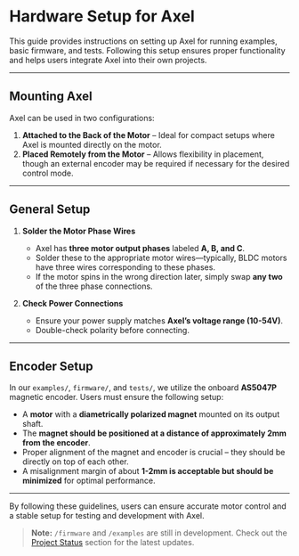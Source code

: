 # Hardware Setup for Axel

This guide provides instructions on setting up Axel for running examples, basic firmware, and tests. Following this setup ensures proper functionality and helps users integrate Axel into their own projects.

---

## Mounting Axel

Axel can be used in two configurations:

1. **Attached to the Back of the Motor** – Ideal for compact setups where Axel is mounted directly on the motor.
2. **Placed Remotely from the Motor** – Allows flexibility in placement, though an external encoder may be required if necessary for the desired control mode.

---

## General Setup

1. **Solder the Motor Phase Wires**

   - Axel has **three motor output phases** labeled **A, B, and C**.
   - Solder these to the appropriate motor wires—typically, BLDC motors have three wires corresponding to these phases.
   - If the motor spins in the wrong direction later, simply swap **any two** of the three phase connections.

2. **Check Power Connections**

   - Ensure your power supply matches **Axel’s voltage range (10-54V)**.
   - Double-check polarity before connecting.


---

## Encoder Setup

In our `examples/`, `firmware/`, and `tests/`, we utilize the onboard **AS5047P** magnetic encoder. Users must ensure the following setup:

- A **motor** with a **diametrically polarized magnet** mounted on its output shaft.
- The **magnet should be positioned at a distance of approximately 2mm from the encoder**.
- Proper alignment of the magnet and encoder is crucial – they should be directly on top of each other.
- A misalignment margin of about **1-2mm is acceptable but should be minimized** for optimal performance.

---

By following these guidelines, users can ensure accurate motor control and a stable setup for testing and development with Axel.

> **Note:** `/firmware` and `/examples` are still in development. Check out the [Project Status](#📊-project-status) section for the latest updates.


